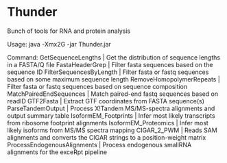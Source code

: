 # Thunder
Bunch of tools for RNA and protein analysis

Usage:	 java -Xmx2G -jar Thunder.jar <Command>

Command: GetSequenceLengths          | Get the distribution of sequence lengths in a FASTA/Q file
         FastaHeaderGrep             | Filter fasta sequences based on the sequence ID
         FilterSequencesByLength     | Filter fasta or fastq sequences based on some maximum sequence length
         RemoveHomopolymerRepeats    | Filter fasta or fastq sequences based on sequence composition
         MatchPairedEndSequences     | Match paired-end fastq sequences based on readID
         GTF2Fasta                   | Extract GTF coordinates from FASTA sequence(s)
         ParseTandemOutput           | Process X!Tandem MS/MS-spectra alignments and output summary table
         IsoformEM_Footprints        | Infer most likely transcripts from ribosome footprint alignments
         IsoformEM_Proteomics        | Infer most likely isoforms from MS/MS spectra mapping
         CIGAR_2_PWM                 | Reads SAM alignments and converts the CIGAR strings to a position-weight matrix
         ProcessEndogenousAlignments | Process endogenous smallRNA alignments for the exceRpt pipeline

